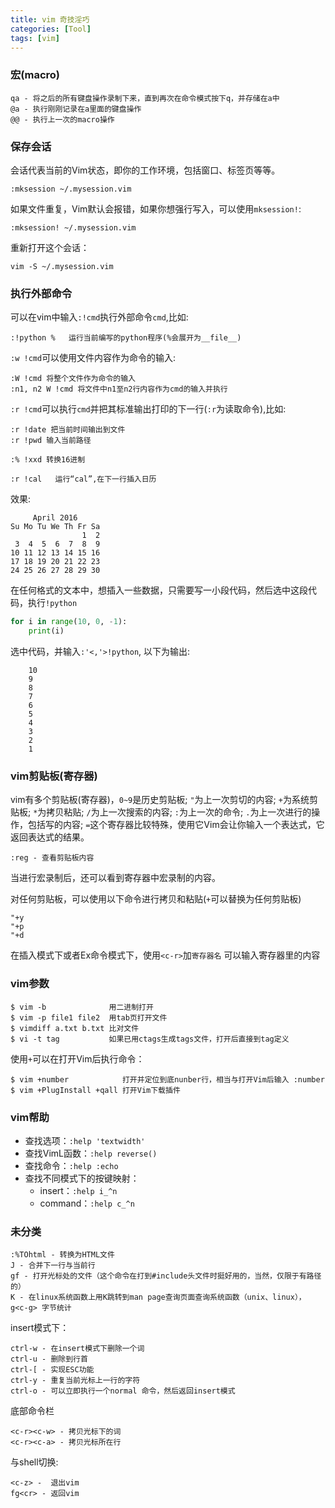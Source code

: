 ```yaml
---
title: vim 奇技淫巧
categories: [Tool]
tags: [vim]
---
```


### 宏(macro)

    qa - 将之后的所有键盘操作录制下来，直到再次在命令模式按下q，并存储在a中
    @a - 执行刚刚记录在a里面的键盘操作
    @@ - 执行上一次的macro操作

### 保存会话

会话代表当前的Vim状态，即你的工作环境，包括窗口、标签页等等。

    :mksession ~/.mysession.vim

如果文件重复，Vim默认会报错，如果你想强行写入，可以使用`mksession!`:

    :mksession! ~/.mysession.vim

重新打开这个会话：

    vim -S ~/.mysession.vim

### 执行外部命令

可以在vim中输入`:!cmd`执行外部命令`cmd`,比如:

    :!python %   运行当前编写的python程序(%会展开为__file__)

`:w !cmd`可以使用文件内容作为命令的输入:

    :W !cmd 将整个文件作为命令的输入
    :n1, n2 W !cmd 将文件中n1至n2行内容作为cmd的输入并执行

`:r !cmd`可以执行`cmd`并把其标准输出打印的下一行(`:r`为读取命令),比如:

    :r !date 把当前时间输出到文件
    :r !pwd 输入当前路径

    :% !xxd 转换16进制

    :r !cal   运行“cal”,在下一行插入日历

效果:

         April 2016
    Su Mo Tu We Th Fr Sa
                    1  2
     3  4  5  6  7  8  9
    10 11 12 13 14 15 16
    17 18 19 20 21 22 23
    24 25 26 27 28 29 30

在任何格式的文本中，想插入一些数据，只需要写一小段代码，然后选中这段代码，执行`!python`

``` python
for i in range(10, 0, -1):
    print(i)
```

选中代码，并输入`:'<,'>!python`, 以下为输出:

        10
        9
        8
        7
        6
        5
        4
        3
        2
        1

### vim剪贴板(寄存器)

vim有多个剪贴板(寄存器)，`0~9`是历史剪贴板; `"`为上一次剪切的内容; `+`为系统剪贴板; `*`为拷贝粘贴; `/`为上一次搜索的内容; `:`为上一次的命令; `.`为上一次进行的操作，包括写的内容; `=`这个寄存器比较特殊，使用它Vim会让你输入一个表达式，它返回表达式的结果。

    :reg - 查看剪贴板内容

当进行宏录制后，还可以看到寄存器中宏录制的内容。

对任何剪贴板，可以使用以下命令进行拷贝和粘贴(`+`可以替换为任何剪贴板)

    "+y
    "+p
    "+d

在插入模式下或者Ex命令模式下，使用`<c-r>`加`寄存器名` 可以输入寄存器里的内容

### vim参数

    $ vim -b              用二进制打开
    $ vim -p file1 file2  用tab页打开文件
    $ vimdiff a.txt b.txt 比对文件
    $ vi -t tag           如果已用ctags生成tags文件，打开后直接到tag定义

使用`+`可以在打开Vim后执行命令：

    $ vim +number            打开并定位到底nunber行，相当与打开Vim后输入 :number
    $ vim +PlugInstall +qall 打开Vim下载插件

### vim帮助

* 查找选项：`:help 'textwidth'`
* 查找VimL函数：`:help reverse()`
* 查找命令：`:help :echo`
* 查找不同模式下的按键映射：
    * insert：`:help i_^n`
    * command：`:help c_^n`

### 未分类

    :%TOhtml - 转换为HTML文件
    J - 合并下一行与当前行
    gf - 打开光标处的文件（这个命令在打到#include头文件时挺好用的，当然，仅限于有路径的）
    K - 在linux系统函数上用K跳转到man page查询页面查询系统函数（unix、linux），
    g<c-g> 字节统计

insert模式下：

    ctrl-w - 在insert模式下删除一个词
    ctrl-u - 删除到行首
    ctrl-[ - 实现ESC功能
    ctrl-y - 重复当前光标上一行的字符
    ctrl-o - 可以立即执行一个normal 命令，然后返回insert模式

底部命令栏

    <c-r><c-w> - 拷贝光标下的词
    <c-r><c-a> - 拷贝光标所在行

与shell切换:

    <c-z> -  退出vim
    fg<cr> - 返回vim
